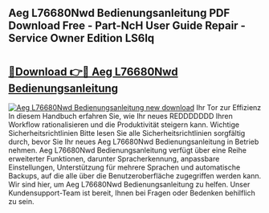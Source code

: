 ## Aeg L76680Nwd Bedienungsanleitung PDF Download Free - Part-NcH User Guide Repair - Service Owner Edition LS6lq

# <h2><a href="http://df0mdd.blite.top/?on=Aeg+L76680Nwd+Bedienungsanleitung">🔗Download 👉🔴 Aeg L76680Nwd Bedienungsanleitung</a></h2>

[![Aeg L76680Nwd Bedienungsanleitung new download](https://i.imgur.com/lujVjoI.png)](http://df0mdd.blite.top/?on=Aeg+L76680Nwd+Bedienungsanleitung)
Ihr Tor zur Effizienz In diesem Handbuch erfahren Sie, wie Ihr neues REDDDDDDD Ihren Workflow rationalisieren und die Produktivität steigern kann. Wichtige Sicherheitsrichtlinien Bitte lesen Sie alle Sicherheitsrichtlinien sorgfältig durch, bevor Sie Ihr neues Aeg L76680Nwd Bedienungsanleitung in Betrieb nehmen. Aeg L76680Nwd Bedienungsanleitung verfügt über eine Reihe erweiterter Funktionen, darunter Spracherkennung, anpassbare Einstellungen, Unterstützung für mehrere Sprachen und automatische Backups, auf die alle über die Benutzeroberfläche zugegriffen werden kann. Wir sind hier, um Aeg L76680Nwd Bedienungsanleitung zu helfen. Unser Kundensupport-Team ist bereit, Ihnen bei Fragen oder Bedenken behilflich zu sein.
